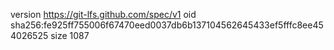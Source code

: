 version https://git-lfs.github.com/spec/v1
oid sha256:fe925ff755006f67470eed0037db6b137104562645433ef5fffc8ee454026525
size 1087
